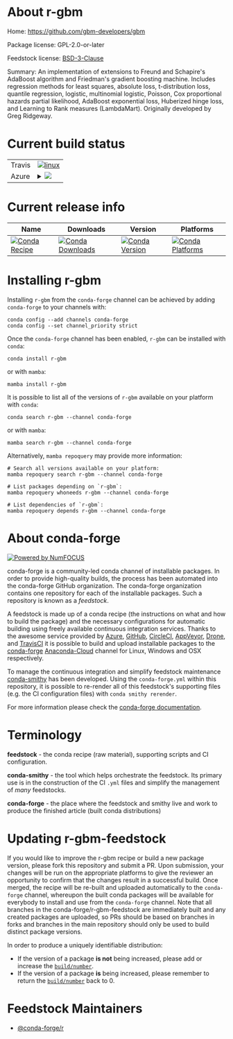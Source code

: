 About r-gbm
===========

Home: https://github.com/gbm-developers/gbm

Package license: GPL-2.0-or-later

Feedstock license: [BSD-3-Clause](https://github.com/conda-forge/r-gbm-feedstock/blob/main/LICENSE.txt)

Summary: An implementation of extensions to Freund and Schapire's AdaBoost  algorithm and Friedman's gradient boosting machine. Includes regression  methods for least squares, absolute loss, t-distribution loss, quantile  regression, logistic, multinomial logistic, Poisson, Cox proportional hazards  partial likelihood, AdaBoost exponential loss, Huberized hinge loss, and  Learning to Rank measures (LambdaMart). Originally developed by Greg Ridgeway.

Current build status
====================


<table><tr>
    <td>Travis</td>
    <td>
      <a href="https://app.travis-ci.com/conda-forge/r-gbm-feedstock">
        <img alt="linux" src="https://img.shields.io/travis/com/conda-forge/r-gbm-feedstock/main.svg?label=Linux">
      </a>
    </td>
  </tr>
    
  <tr>
    <td>Azure</td>
    <td>
      <details>
        <summary>
          <a href="https://dev.azure.com/conda-forge/feedstock-builds/_build/latest?definitionId=3368&branchName=main">
            <img src="https://dev.azure.com/conda-forge/feedstock-builds/_apis/build/status/r-gbm-feedstock?branchName=main">
          </a>
        </summary>
        <table>
          <thead><tr><th>Variant</th><th>Status</th></tr></thead>
          <tbody><tr>
              <td>linux_64_r_base4.1</td>
              <td>
                <a href="https://dev.azure.com/conda-forge/feedstock-builds/_build/latest?definitionId=3368&branchName=main">
                  <img src="https://dev.azure.com/conda-forge/feedstock-builds/_apis/build/status/r-gbm-feedstock?branchName=main&jobName=linux&configuration=linux_64_r_base4.1" alt="variant">
                </a>
              </td>
            </tr><tr>
              <td>linux_64_r_base4.2</td>
              <td>
                <a href="https://dev.azure.com/conda-forge/feedstock-builds/_build/latest?definitionId=3368&branchName=main">
                  <img src="https://dev.azure.com/conda-forge/feedstock-builds/_apis/build/status/r-gbm-feedstock?branchName=main&jobName=linux&configuration=linux_64_r_base4.2" alt="variant">
                </a>
              </td>
            </tr><tr>
              <td>linux_aarch64_r_base4.1</td>
              <td>
                <a href="https://dev.azure.com/conda-forge/feedstock-builds/_build/latest?definitionId=3368&branchName=main">
                  <img src="https://dev.azure.com/conda-forge/feedstock-builds/_apis/build/status/r-gbm-feedstock?branchName=main&jobName=linux&configuration=linux_aarch64_r_base4.1" alt="variant">
                </a>
              </td>
            </tr><tr>
              <td>linux_aarch64_r_base4.2</td>
              <td>
                <a href="https://dev.azure.com/conda-forge/feedstock-builds/_build/latest?definitionId=3368&branchName=main">
                  <img src="https://dev.azure.com/conda-forge/feedstock-builds/_apis/build/status/r-gbm-feedstock?branchName=main&jobName=linux&configuration=linux_aarch64_r_base4.2" alt="variant">
                </a>
              </td>
            </tr><tr>
              <td>linux_ppc64le_r_base4.1</td>
              <td>
                <a href="https://dev.azure.com/conda-forge/feedstock-builds/_build/latest?definitionId=3368&branchName=main">
                  <img src="https://dev.azure.com/conda-forge/feedstock-builds/_apis/build/status/r-gbm-feedstock?branchName=main&jobName=linux&configuration=linux_ppc64le_r_base4.1" alt="variant">
                </a>
              </td>
            </tr><tr>
              <td>linux_ppc64le_r_base4.2</td>
              <td>
                <a href="https://dev.azure.com/conda-forge/feedstock-builds/_build/latest?definitionId=3368&branchName=main">
                  <img src="https://dev.azure.com/conda-forge/feedstock-builds/_apis/build/status/r-gbm-feedstock?branchName=main&jobName=linux&configuration=linux_ppc64le_r_base4.2" alt="variant">
                </a>
              </td>
            </tr><tr>
              <td>osx_64_r_base4.1</td>
              <td>
                <a href="https://dev.azure.com/conda-forge/feedstock-builds/_build/latest?definitionId=3368&branchName=main">
                  <img src="https://dev.azure.com/conda-forge/feedstock-builds/_apis/build/status/r-gbm-feedstock?branchName=main&jobName=osx&configuration=osx_64_r_base4.1" alt="variant">
                </a>
              </td>
            </tr><tr>
              <td>osx_64_r_base4.2</td>
              <td>
                <a href="https://dev.azure.com/conda-forge/feedstock-builds/_build/latest?definitionId=3368&branchName=main">
                  <img src="https://dev.azure.com/conda-forge/feedstock-builds/_apis/build/status/r-gbm-feedstock?branchName=main&jobName=osx&configuration=osx_64_r_base4.2" alt="variant">
                </a>
              </td>
            </tr><tr>
              <td>win_64</td>
              <td>
                <a href="https://dev.azure.com/conda-forge/feedstock-builds/_build/latest?definitionId=3368&branchName=main">
                  <img src="https://dev.azure.com/conda-forge/feedstock-builds/_apis/build/status/r-gbm-feedstock?branchName=main&jobName=win&configuration=win_64_" alt="variant">
                </a>
              </td>
            </tr>
          </tbody>
        </table>
      </details>
    </td>
  </tr>
</table>

Current release info
====================

| Name | Downloads | Version | Platforms |
| --- | --- | --- | --- |
| [![Conda Recipe](https://img.shields.io/badge/recipe-r--gbm-green.svg)](https://anaconda.org/conda-forge/r-gbm) | [![Conda Downloads](https://img.shields.io/conda/dn/conda-forge/r-gbm.svg)](https://anaconda.org/conda-forge/r-gbm) | [![Conda Version](https://img.shields.io/conda/vn/conda-forge/r-gbm.svg)](https://anaconda.org/conda-forge/r-gbm) | [![Conda Platforms](https://img.shields.io/conda/pn/conda-forge/r-gbm.svg)](https://anaconda.org/conda-forge/r-gbm) |

Installing r-gbm
================

Installing `r-gbm` from the `conda-forge` channel can be achieved by adding `conda-forge` to your channels with:

```
conda config --add channels conda-forge
conda config --set channel_priority strict
```

Once the `conda-forge` channel has been enabled, `r-gbm` can be installed with `conda`:

```
conda install r-gbm
```

or with `mamba`:

```
mamba install r-gbm
```

It is possible to list all of the versions of `r-gbm` available on your platform with `conda`:

```
conda search r-gbm --channel conda-forge
```

or with `mamba`:

```
mamba search r-gbm --channel conda-forge
```

Alternatively, `mamba repoquery` may provide more information:

```
# Search all versions available on your platform:
mamba repoquery search r-gbm --channel conda-forge

# List packages depending on `r-gbm`:
mamba repoquery whoneeds r-gbm --channel conda-forge

# List dependencies of `r-gbm`:
mamba repoquery depends r-gbm --channel conda-forge
```


About conda-forge
=================

[![Powered by
NumFOCUS](https://img.shields.io/badge/powered%20by-NumFOCUS-orange.svg?style=flat&colorA=E1523D&colorB=007D8A)](https://numfocus.org)

conda-forge is a community-led conda channel of installable packages.
In order to provide high-quality builds, the process has been automated into the
conda-forge GitHub organization. The conda-forge organization contains one repository
for each of the installable packages. Such a repository is known as a *feedstock*.

A feedstock is made up of a conda recipe (the instructions on what and how to build
the package) and the necessary configurations for automatic building using freely
available continuous integration services. Thanks to the awesome service provided by
[Azure](https://azure.microsoft.com/en-us/services/devops/), [GitHub](https://github.com/),
[CircleCI](https://circleci.com/), [AppVeyor](https://www.appveyor.com/),
[Drone](https://cloud.drone.io/welcome), and [TravisCI](https://travis-ci.com/)
it is possible to build and upload installable packages to the
[conda-forge](https://anaconda.org/conda-forge) [Anaconda-Cloud](https://anaconda.org/)
channel for Linux, Windows and OSX respectively.

To manage the continuous integration and simplify feedstock maintenance
[conda-smithy](https://github.com/conda-forge/conda-smithy) has been developed.
Using the ``conda-forge.yml`` within this repository, it is possible to re-render all of
this feedstock's supporting files (e.g. the CI configuration files) with ``conda smithy rerender``.

For more information please check the [conda-forge documentation](https://conda-forge.org/docs/).

Terminology
===========

**feedstock** - the conda recipe (raw material), supporting scripts and CI configuration.

**conda-smithy** - the tool which helps orchestrate the feedstock.
                   Its primary use is in the construction of the CI ``.yml`` files
                   and simplify the management of *many* feedstocks.

**conda-forge** - the place where the feedstock and smithy live and work to
                  produce the finished article (built conda distributions)


Updating r-gbm-feedstock
========================

If you would like to improve the r-gbm recipe or build a new
package version, please fork this repository and submit a PR. Upon submission,
your changes will be run on the appropriate platforms to give the reviewer an
opportunity to confirm that the changes result in a successful build. Once
merged, the recipe will be re-built and uploaded automatically to the
`conda-forge` channel, whereupon the built conda packages will be available for
everybody to install and use from the `conda-forge` channel.
Note that all branches in the conda-forge/r-gbm-feedstock are
immediately built and any created packages are uploaded, so PRs should be based
on branches in forks and branches in the main repository should only be used to
build distinct package versions.

In order to produce a uniquely identifiable distribution:
 * If the version of a package **is not** being increased, please add or increase
   the [``build/number``](https://docs.conda.io/projects/conda-build/en/latest/resources/define-metadata.html#build-number-and-string).
 * If the version of a package **is** being increased, please remember to return
   the [``build/number``](https://docs.conda.io/projects/conda-build/en/latest/resources/define-metadata.html#build-number-and-string)
   back to 0.

Feedstock Maintainers
=====================

* [@conda-forge/r](https://github.com/conda-forge/r/)

